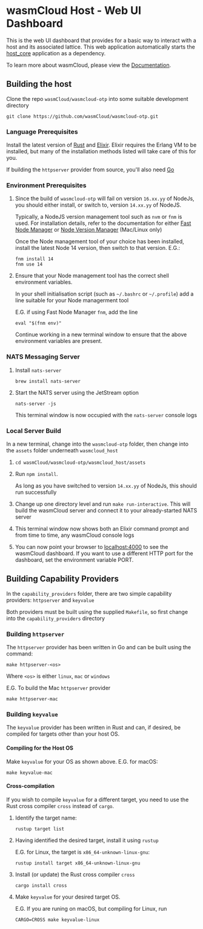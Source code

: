# wasmCloud Host - Web UI Dashboard

This is the web UI dashboard that provides for a basic way to interact with a host and its associated lattice. This web application automatically starts the [host_core](../host_core/README.md) application as a dependency.

To learn more about wasmCloud, please view the [Documentation](https://wasmcloud.dev).


## Building the host

Clone the repo `wasmCloud/wasmcloud-otp` into some suitable development directory

```console
git clone https://github.com/wasmCloud/wasmcloud-otp.git
```


### Language Prerequisites

Install the latest version of [Rust](https://www.rust-lang.org/tools/install) and [Elixir](https://elixir-lang.org/install.html).
Elixir requires the Erlang VM to be installed, but many of the installation methods listed will take care of this for you.

If building the `httpserver` provider from source, you'll also need [Go](https://golang.org/doc/install)

### Environment Prerequisites

1. Since the build of `wasmcloud-otp` will fail on version `16.xx.yy` of NodeJs, you should either install, or switch to, version `14.xx.yy` of NodeJS.

    Typically, a NodeJS version management tool such as `nvm` or `fnm` is used.  For installation details, refer to the documentation for either [Fast Node Manager](https://github.com/Schniz/fnm) or [Node Version Manager](https://github.com/nvm-sh/nvm) (Mac/Linux only)

    Once the Node management tool of your choice has been installed, install the latest Node 14 version, then switch to that version.  E.G.:

    ```console
    fnm install 14
    fnm use 14
    ```

1. Ensure that your Node management tool has the correct shell environment variables.

    In your shell initialisation script (such as `~/.bashrc` or `~/.profile`) add a line suitable for your Node managerment tool

    E.G. if using Fast Node Manager `fnm`, add the line

    ```shell
    eval "$(fnm env)"
    ```

    Continue working in a new terminal window to ensure that the above environment variables are present.

### NATS Messaging Server

1. Install `nats-server`

    ```console
    brew install nats-server
    ```

1. Start the NATS server using the JetStream option

    ```console
    nats-server -js
    ```

    This terminal window is now occupied with the `nats-server` console logs

### Local Server Build

In a new terminal, change into the `wasmcloud-otp` folder, then change into the `assets` folder underneath `wasmcloud_host`

1. `cd wasmCloud/wasmcloud-otp/wasmcloud_host/assets`

1. Run `npm install`.

    As long as you have switched to version `14.xx.yy` of NodeJs, this should run successfully

1. Change up one directory level and run `make run-interactive`.  This will build the wasmCloud server and connect it to your already-started NATS server

1. This terminal window now shows both an Elixir command prompt and from time to time, any wasmCloud console logs

1. You can now point your browser to [localhost:4000](localhost:4000) to see the wasmCloud dashboard. If you want to use a different HTTP port for the dashboard, set the environment variable PORT.

## Building Capability Providers

In the `capability_providers` folder, there are two simple capability providers: `httpserver` and `keyvalue`

Both providers must be built using the supplied `Makefile`, so first change into the `capability_providers` directory

### Building `httpserver`

The `httpserver` provider has been written in Go and can be built using the command:

```console
make httpserver-<os>
```

Where `<os>` is either `linux`, `mac` or `windows`

E.G. To build the Mac `httpserver` provider

```console
make httpserver-mac
```

### Building `keyvalue`

The `keyvalue` provider has been written in Rust and can, if desired, be compiled for targets other than your host OS.

#### Compiling for the Host OS

Make `keyvalue` for your OS as shown above.  E.G. for macOS:

```console
make keyvalue-mac
```

#### Cross-compilation

If you wish to compile `keyvalue` for a different target, you need to use the Rust cross compiler `cross` instead of `cargo`.

1. Identify the target name:

    ```console
    rustup target list
    ```

1. Having identified the desired target, install it using `rustup`

    E.G. for Linux, the target is `x86_64-unknown-linux-gnu`:

    ```console
    rustup install target x86_64-unknown-linux-gnu
    ```

1. Install (or update) the Rust cross compiler `cross`

    ```console
    cargo install cross
    ```

1. Make `keyvalue` for your desired target OS.

    E.G. If you are runing on macOS, but compiling for Linux, run

    ```console
    CARGO=CROSS make keyvalue-linux
    ```


